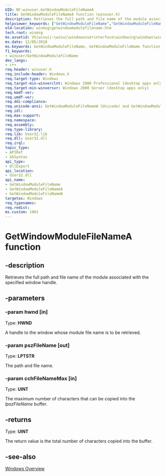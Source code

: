 ```yaml
---
UID: NF:winuser.GetWindowModuleFileNameA
title: GetWindowModuleFileNameA function (winuser.h)
description: Retrieves the full path and file name of the module associated with the specified window handle.helpviewer_keywords: ["GetWindowModuleFileName","GetWindowModuleFileName function [Windows and Messages]","GetWindowModuleFileNameA","GetWindowModuleFileNameW","_win32_GetWindowModuleFileName","_win32_getwindowmodulefilename_cpp","winmsg.getwindowmodulefilename","winui._win32_getwindowmodulefilename","winuser/GetWindowModuleFileName","winuser/GetWindowModuleFileNameA","winuser/GetWindowModuleFileNameW"]
old-location: winmsg\getwindowmodulefilename.htm
tech.root: winmsg
ms.assetid: VS|winui|~\winui\windowsuserinterface\windowing\windows\windowreference\windowfunctions\getwindowmodulefilename.htm
ms.date: 12/05/2018
ms.keywords: GetWindowModuleFileName, GetWindowModuleFileName function [Windows and Messages], GetWindowModuleFileNameA, GetWindowModuleFileNameW, _win32_GetWindowModuleFileName, _win32_getwindowmodulefilename_cpp, winmsg.getwindowmodulefilename, winui._win32_getwindowmodulefilename, winuser/GetWindowModuleFileName, winuser/GetWindowModuleFileNameA, winuser/GetWindowModuleFileNameW
f1_keywords:
- winuser/GetWindowModuleFileName
dev_langs:
- c++
req.header: winuser.h
req.include-header: Windows.h
req.target-type: Windows
req.target-min-winverclnt: Windows 2000 Professional [desktop apps only]
req.target-min-winversvr: Windows 2000 Server [desktop apps only]
req.kmdf-ver: 
req.umdf-ver: 
req.ddi-compliance: 
req.unicode-ansi: GetWindowModuleFileNameW (Unicode) and GetWindowModuleFileNameA (ANSI)
req.idl: 
req.max-support: 
req.namespace: 
req.assembly: 
req.type-library: 
req.lib: User32.lib
req.dll: User32.dll
req.irql: 
topic_type:
- APIRef
- kbSyntax
api_type:
- DllExport
api_location:
- User32.dll
api_name:
- GetWindowModuleFileName
- GetWindowModuleFileNameA
- GetWindowModuleFileNameW
targetos: Windows
req.typenames: 
req.redist: 
ms.custom: 19H1
---
```


# GetWindowModuleFileNameA function


## -description


Retrieves the full path and file name of the module associated with the specified window handle. 


## -parameters




### -param hwnd [in]

Type: <b>HWND</b>

A handle to the window whose module file name is to be retrieved. 


### -param pszFileName [out]

Type: <b>LPTSTR</b>

The path and file name. 


### -param cchFileNameMax [in]

Type: <b>UINT</b>

The maximum number of characters that can be copied into the <i>lpszFileName</i> buffer. 


## -returns



Type: <b>UINT</b>

The return value is the total number of characters copied into the buffer. 




## -see-also




<a href="https://docs.microsoft.com/windows/desktop/winmsg/windows">Windows Overview</a>
 

 

